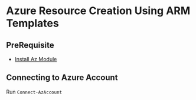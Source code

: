 
# Azure Resource Creation Using ARM Templates

## PreRequisite

* [Install Az Module](https://learn.microsoft.com/en-us/powershell/azure/install-az-ps?view=azps-8.3.0)

## Connecting to Azure Account

Run `Connect-AzAccount`

